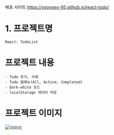배포 사이트 https://yoonseo-95.github.io/react-todo/

# 1. 프로젝트명

    React: TodoList

# 프로젝트 내용

    - Todo 추가, 삭제
    - Todo 탭메뉴(All, Active, Completed)
    - Dark-white 모드
    - localStorage 데이터 저장

# 프로젝트 이미지

![이미지](https://github.com/yoonseo-95/react-todo/assets/123787893/68ab7c55-c05e-4da1-8bb9-d8dacc5da352)
